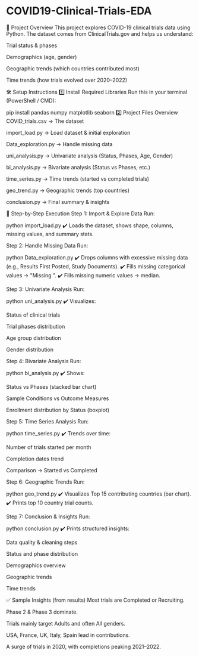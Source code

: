 # COVID19-Clinical-Trials-EDA
📖 Project Overview
This project explores COVID-19 clinical trials data using Python. The dataset comes from ClinicalTrials.gov and helps us understand:

Trial status & phases

Demographics (age, gender)

Geographic trends (which countries contributed most)

Time trends (how trials evolved over 2020–2022)

🛠️ Setup Instructions
1️⃣ Install Required Libraries
Run this in your terminal (PowerShell / CMD):

pip install pandas numpy matplotlib seaborn
2️⃣ Project Files Overview
COVID_trials.csv → The dataset

import_load.py → Load dataset & initial exploration

Data_exploration.py → Handle missing data

uni_analysis.py → Univariate analysis (Status, Phases, Age, Gender)

bi_analysis.py → Bivariate analysis (Status vs Phases, etc.)

time_series.py → Time trends (started vs completed trials)

geo_trend.py → Geographic trends (top countries)

conclusion.py → Final summary & insights

🚀 Step-by-Step Execution
Step 1: Import & Explore Data
Run:

python import_load.py
✔️ Loads the dataset, shows shape, columns, missing values, and summary stats.

Step 2: Handle Missing Data
Run:


python Data_exploration.py
✔️ Drops columns with excessive missing data (e.g., Results First Posted, Study Documents).
✔️ Fills missing categorical values → "Missing <col>".
✔️ Fills missing numeric values → median.

Step 3: Univariate Analysis
Run:

python uni_analysis.py
✔️ Visualizes:

Status of clinical trials

Trial phases distribution

Age group distribution

Gender distribution

Step 4: Bivariate Analysis
Run:

python bi_analysis.py
✔️ Shows:

Status vs Phases (stacked bar chart)

Sample Conditions vs Outcome Measures

Enrollment distribution by Status (boxplot)

Step 5: Time Series Analysis
Run:

python time_series.py
✔️ Trends over time:

Number of trials started per month

Completion dates trend

Comparison → Started vs Completed

Step 6: Geographic Trends
Run:

python geo_trend.py
✔️ Visualizes Top 15 contributing countries (bar chart).
✔️ Prints top 10 country trial counts.

Step 7: Conclusion & Insights
Run:

python conclusion.py
✔️ Prints structured insights:

Data quality & cleaning steps

Status and phase distribution

Demographics overview

Geographic trends

Time trends

✅ Sample Insights (from results)
Most trials are Completed or Recruiting.

Phase 2 & Phase 3 dominate.

Trials mainly target Adults and often All genders.

USA, France, UK, Italy, Spain lead in contributions.

A surge of trials in 2020, with completions peaking 2021–2022.

